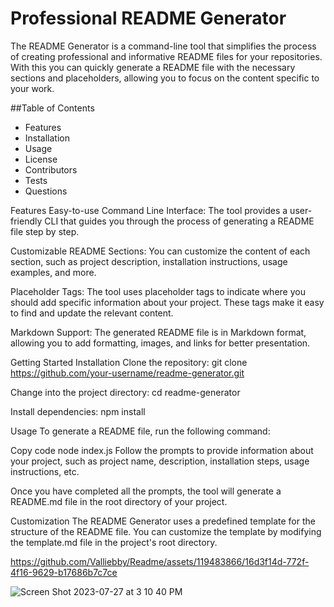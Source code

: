 # Professional README Generator
The README Generator is a command-line tool that simplifies the process of creating professional and informative README files for your repositories. With this you can quickly generate a README file with the necessary sections and placeholders, allowing you to focus on the content specific to your work.

##Table of Contents
- Features
- Installation
- Usage
- License
- Contributors
- Tests
- Questions

Features
Easy-to-use Command Line Interface: The tool provides a user-friendly CLI that guides you through the process of generating a README file step by step.

Customizable README Sections: You can customize the content of each section, such as project description, installation instructions, usage examples, and more.

Placeholder Tags: The tool uses placeholder tags to indicate where you should add specific information about your project. These tags make it easy to find and update the relevant content.

Markdown Support: The generated README file is in Markdown format, allowing you to add formatting, images, and links for better presentation.

Getting Started
Installation
Clone the repository: git clone https://github.com/your-username/readme-generator.git

Change into the project directory: cd readme-generator

Install dependencies: npm install

Usage
To generate a README file, run the following command:

Copy code
node index.js
Follow the prompts to provide information about your project, such as project name, description, installation steps, usage instructions, etc.

Once you have completed all the prompts, the tool will generate a README.md file in the root directory of your project.

Customization
The README Generator uses a predefined template for the structure of the README file. You can customize the template by modifying the template.md file in the project's root directory.



https://github.com/Valliebby/Readme/assets/119483866/16d3f14d-772f-4f16-9629-b17686b7c7ce

![Screen Shot 2023-07-27 at 3 10 40 PM](https://github.com/Valliebby/Readme/assets/119483866/d0eff35a-3590-48d6-b1d9-04a6e4786061)


